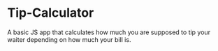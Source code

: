 # Tip-Calculator
A basic JS app that calculates how much you are supposed to tip your waiter depending on how much your bill is.
